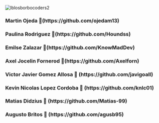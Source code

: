 ![lblosborbocoders2](https://github.com/CodeSystem2022/e-commerce-los-borbocoders/assets/106932015/8716b79b-4c5b-42ab-8948-ba64ac4efc72) 
<h3>Martin Ojeda 🔗(https://github.com/ojedam13)</h3>
<h3>Paulina Rodriguez 🔗(https://github.com/Houndss)</h3>
<h3>Emilse Zalazar 🔗(https://github.com/KnowMadDev)</h3>
<h3>Axel Jocelin Fornerod 🔗(https://github.com/Axelforn)</h3>
<h3>Victor Javier Gomez Allosa 🔗 (https://github.com/javigoall)</h3>
<h3>Kevin Nicolas Lopez Cordoba 🔗 (https://github.com/knlc01)</h3>
<h3>Matias Didzius 🔗 (https://github.com/Matias-99)</h3>
<h3>Augusto Britos 🔗 (https://github.com/agusb95)</h3>

